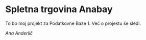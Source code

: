 # Spletna trgovina Anabay

To bo moj projekt za Podatkovne Baze 1.
Več o projektu še sledi.

*Ana Anderlič*
